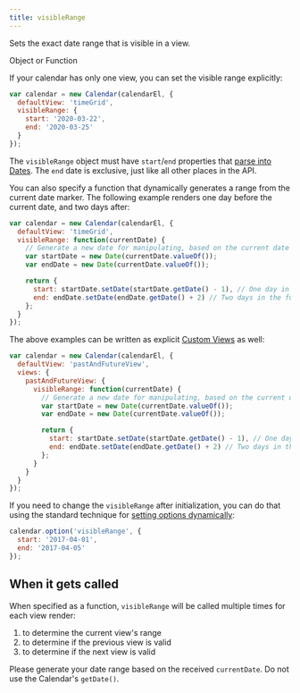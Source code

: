 ```yaml
---
title: visibleRange
---
```


Sets the exact date range that is visible in a view.

<div class='spec' markdown='1'>
Object or Function
</div>

If your calendar has only one view, you can set the visible range explicitly:

```js
var calendar = new Calendar(calendarEl, {
  defaultView: 'timeGrid',
  visibleRange: {
    start: '2020-03-22',
    end: '2020-03-25'
  }
});
```

The `visibleRange` object must have `start`/`end` properties that [parse into Dates](date-parsing). The `end` date is exclusive, just like all other places in the API.

You can also specify a function that dynamically generates a range from the current date marker. The following example renders one day before the current date, and two days after:

```js
var calendar = new Calendar(calendarEl, {
  defaultView: 'timeGrid',
  visibleRange: function(currentDate) {
    // Generate a new date for manipulating, based on the current date
    var startDate = new Date(currentDate.valueOf());
    var endDate = new Date(currentDate.valueOf());

    return {
      start: startDate.setDate(startDate.getDate() - 1), // One day in the past
      end: endDate.setDate(endDate.getDate() + 2) // Two days in the future
    };
  }
});
```

The above examples can be written as explicit [Custom Views](custom-view-with-settings) as well:

```js
var calendar = new Calendar(calendarEl, {
  defaultView: 'pastAndFutureView',
  views: {
    pastAndFutureView: {
      visibleRange: function(currentDate) {
        // Generate a new date for manipulating, based on the current date
        var startDate = new Date(currentDate.valueOf());
        var endDate = new Date(currentDate.valueOf());

        return {
          start: startDate.setDate(startDate.getDate() - 1), // One day in the past
          end: endDate.setDate(endDate.getDate() + 2) // Two days in the future
        };
      }
    }
  }
});
```

If you need to change the `visibleRange` after initialization, you can do that using the standard technique for [setting options dynamically](dynamic-options):

```js
calendar.option('visibleRange', {
  start: '2017-04-01',
  end: '2017-04-05'
});
```

## When it gets called

When specified as a function, `visibleRange` will be called multiple times for each view render:

1. to determine the current view's range
2. to determine if the previous view is valid
3. to determine if the next view is valid

Please generate your date range based on the received `currentDate`. Do not use the Calendar's `getDate()`.
